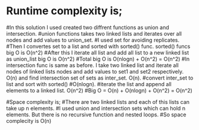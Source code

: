 # Runtime complexity is;
#In this solution I used created two diffrent functions as union and intersection.
#union functions takes two linked lists and iterates over all nodes and add values to union_set.
#I used set for avoiding replicates. 
#Then I convertes set to a list and sorted with sorted() func. sorted() funcs big O is O(n^2)
#After this I iterate all list and add all list to a new linked list as union_list big O is O(n^2)
#Total big O is O(nlogn) + O(n^2) = O(n^2)
#In intersection func is same as before. I take two linked list and iterate all nodes of linked lists nodes and add values to set1 and set2 respectively. O(n)
and find intersection set of sets as inter_set.
O(n).
#convert inter_set to list and sort with sorted()
#O(nlogn).
#iterate the list and append all elements to a linked list. O(n^2)
#Big O = O(n) + O(nlogn) + O(n^2) = O(n^2)



#Space complexity is;
#There are two linked lists and each of this lists can take up n elements.
#I used union and intersection sets which can hold n elements. But there is no recursive function and nested loops.
#So space complecity is O(n)